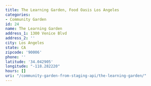 ```yaml
---
title: The Learning Garden, Food Oasis Los Angeles
categories:
- Community Garden
id: 24
name: The Learning Garden
address_1: 1300 Venice Blvd
address_2: ''
city: Los Angeles
state: CA
zipcode: '90006'
phone: ''
latitude: '34.042905'
longitude: "-118.282220"
hours: []
uri: "/community-garden-from-staging-api/the-learning-garden/"
---
```


